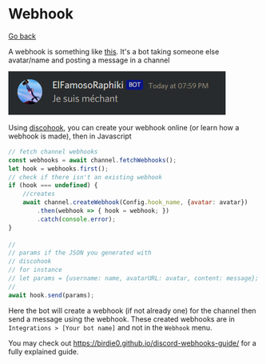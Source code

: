 # Webhook

[Go back](..)

A webhook is something like [this](https://discohook.org/?data=eyJtZXNzYWdlcyI6W3siZGF0YSI6eyJjb250ZW50IjoiSmUgc3VpcyBtw6ljaGFudCIsImVtYmVkcyI6bnVsbCwidXNlcm5hbWUiOiJFbEZhbW9zb1JhcGhpa2kiLCJhdmF0YXJfdXJsIjoiaHR0cHM6Ly9jZG4uZGlzY29yZGFwcC5jb20vYXZhdGFycy8yODEzMzUyNDA2MTY1NzQ5NzcvODU0MDczYmY1NjNlYjk5YzEwZTFhNTY5ZGI5ZmE5Y2Iud2VicD9zaXplPTI1NiJ9fV19).
It's a bot taking someone else avatar/name and
posting a message in a channel

![webhook](webhook.png)

Using [discohook](https://discohook.org), you can
create your webhook online (or learn how a webhook
is made), then in Javascript

```js
// fetch channel webhooks
const webhooks = await channel.fetchWebhooks();
let hook = webhooks.first();
// check if there isn't an existing webhook
if (hook === undefined) {
    //creates
    await channel.createWebhook(Config.hook_name, {avatar: avatar})
        .then(webhook => { hook = webhook; })
        .catch(console.error);
}

// 
// params if the JSON you generated with
// discohook
// for instance
// let params = {username: name, avatarURL: avatar, content: message};
//
await hook.send(params);
```

Here the bot will create a webhook (if not
already one) for the channel then send a message using the webhook.
These created webhooks are in ``Integrations > [Your bot name]``
and not in the ``Webhook`` menu.

You may check out
<https://birdie0.github.io/discord-webhooks-guide/>
for a fully explained guide.
